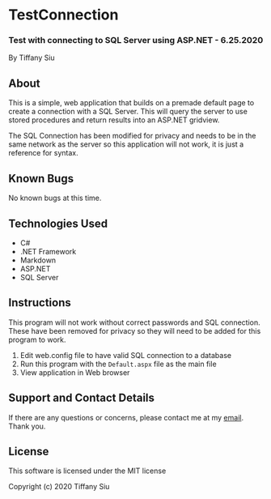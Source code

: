 # TestConnection

### Test with connecting to SQL Server using ASP.NET - 6.25.2020

By Tiffany Siu

## About

This is a simple, web application that builds on a premade default page to create a connection with a SQL Server.  This will query the server to use stored procedures and return results into an ASP.NET gridview.

The SQL Connection has been modified for privacy and needs to be in the same network as the server so this application will not work, it is just a reference for syntax.

## Known Bugs

No known bugs at this time.

## Technologies Used

- C#
- .NET Framework
- Markdown
- ASP.NET
- SQL Server

## Instructions
This program will not work without correct passwords and SQL connection.  These have been removed for privacy so they will need to be added for this program to work.

1. Edit web.config file to have valid SQL connection to a database
2. Run this program with the `Default.aspx` file as the main file
3. View application in Web browser

## Support and Contact Details
If there are any questions or concerns, please contact me at my [email](tsiu88@gmail.com).  Thank you.

## License
This software is licensed under the MIT license

Copyright (c) 2020 Tiffany Siu
